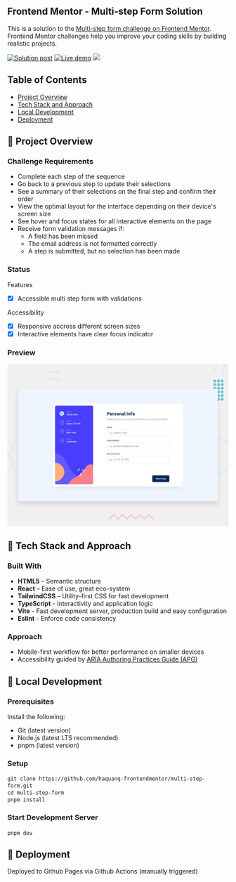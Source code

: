 ## Frontend Mentor - Multi-step Form Solution

This is a solution to the [Multi-step form challenge on Frontend Mentor](https://www.frontendmentor.io/challenges/multistep-form-YVAnSdqQBJ). Frontend Mentor challenges help you improve your coding skills by building realistic projects.

<p>
  <a href="https://www.frontendmentor.io/solutions/accessible-multi-step-form-using-react-hook-form-nZs-a7E8lA">
    <img
      alt="Solution post"
      src="https://img.shields.io/badge/Frontendmentor-blue?label=Solution%20on"
    /></a>
  <a href="https://haquanq-frontendmentor.github.io/multi-step-form/">
    <img
      alt="Live demo"
      src="https://img.shields.io/badge/Demo-teal?label=Live"
    /></a>
  <a href="./LICENSE"
    ><img
      allt="MIT License"
      src="https://img.shields.io/badge/MIT-blue?label=license"
  /></a>
</p>

## Table of Contents

- [Project Overview](#sunrise-project-overview)
- [Tech Stack and Approach](#stars-tech-stack-and-approach)
- [Local Development](#leaves-local-development)
- [Deployment](#maple_leaf-deployment)

## :sunrise: Project Overview

### Challenge Requirements

- Complete each step of the sequence
- Go back to a previous step to update their selections
- See a summary of their selections on the final step and confirm their order
- View the optimal layout for the interface depending on their device's screen size
- See hover and focus states for all interactive elements on the page
- Receive form validation messages if:
  - A field has been missed
  - The email address is not formatted correctly
  - A step is submitted, but no selection has been made

### Status

Features

- [x] Accessible multi step form with validations

Accessibility

- [x] Responsive accross different screen sizes
- [x] Interactive elements have clear focus indicator

### Preview

![](./docs/preview.jpg)

## :stars: Tech Stack and Approach

### Built With

- **HTML5** – Semantic structure
- **React** – Ease of use, great eco-system
- **TailwindCSS** – Utility-first CSS for fast development
- **TypeScript** - Interactivity and application logic
- **Vite** - Fast development server, production build and easy configuration
- **Eslint** - Enforce code consistency

### Approach

- Mobile-first workflow for better performance on smaller devices
- Accessibility guided by [ARIA Authoring Practices Guide (APG)](https://www.w3.org/WAI/ARIA/apg/)

## :leaves: Local Development

### Prerequisites

Install the following:

- Git (latest version)
- Node.js (latest LTS recommended)
- pnpm (latest version)

### Setup

```
git clone https://github.com/haquanq-frontendmentor/multi-step-form.git
cd multi-step-form
pnpm install
```

### Start Development Server

```
pnpm dev
```

## :maple_leaf: Deployment

Deployed to Github Pages via Github Actions (manually triggered)
